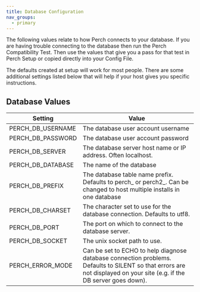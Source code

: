 ```yaml
---
title: Database Configuration
nav_groups:
  - primary
---
```


The following values relate to how Perch connects to your database. If you are having trouble connecting to the database then run the Perch Compatibility Test. Then use the values that give you a pass for that test in Perch Setup or copied directly into your Config File.

The defaults created at setup will work for most people. There are some additional settings listed below that will help if your host gives you specific instructions.

## Database Values

|Setting|Value|
|-|-|
|PERCH_DB_USERNAME|The database user account username|
|PERCH_DB_PASSWORD|The database user account password|
|PERCH_DB_SERVER|The database server host name or IP address. Often localhost.|
|PERCH_DB_DATABASE|The name of the database|
|PERCH_DB_PREFIX|The database table name prefix. Defaults to perch_ or perch2_. Can be changed to host multiple installs in one database|
|PERCH_DB_CHARSET|The character set to use for the database connection. Defaults to utf8.|
|PERCH_DB_PORT|The port on which to connect to the database server.|
|PERCH_DB_SOCKET|The unix socket path to use.|
|PERCH_ERROR_MODE|Can be set to ECHO to help diagnose database connection problems. Defaults to SILENT so that errors are not displayed on your site (e.g. if the DB server goes down).|

